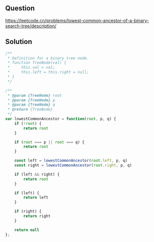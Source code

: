 ## Question
https://leetcode.cn/problems/lowest-common-ancestor-of-a-binary-search-tree/description/

## Solution
```javascript
/**
 * Definition for a binary tree node.
 * function TreeNode(val) {
 *     this.val = val;
 *     this.left = this.right = null;
 * }
 */

/**
 * @param {TreeNode} root
 * @param {TreeNode} p
 * @param {TreeNode} q
 * @return {TreeNode}
 */
var lowestCommonAncestor = function(root, p, q) {
    if (!root) {
        return root
    }

    if (root === p || root === q) {
        return root
    }

    const left = lowestCommonAncestor(root.left, p, q)
    const right = lowestCommonAncestor(root.right, p, q)

    if (left && right) {
        return root
    }

    if (left) {
        return left
    }

    if (right) {
        return right
    }

    return null
};
```